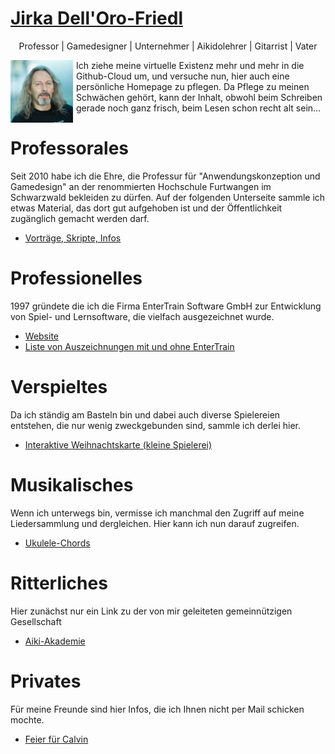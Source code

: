 # [Jirka Dell'Oro-Friedl](https://JirkaDellOro.github.io)
<p align="center">Professor | Gamedesigner | Unternehmer | Aikidolehrer | Gitarrist | Vater</p>

<a href="JirkaSmall.jpg" target="_blank"><img src="JirkaSmall.jpg" width="100" style="float:left; display=inline; margin-right: 5px"/></a> Ich ziehe meine virtuelle Existenz mehr und mehr in die Github-Cloud um, und versuche nun, hier auch eine persönliche Homepage zu pflegen. Da Pflege zu meinen Schwächen gehört, kann der Inhalt, obwohl beim Schreiben gerade noch ganz frisch, beim Lesen schon recht alt sein...

# Professorales
Seit 2010 habe ich die Ehre, die Professur für "Anwendungskonzeption und Gamedesign" an der renommierten Hochschule Furtwangen im Schwarzwald bekleiden zu dürfen. Auf der folgenden Unterseite sammle ich etwas Material, das dort gut aufgehoben ist und der Öffentlichkeit zugänglich gemacht werden darf.
- [Vorträge, Skripte, Infos](Prof)
# Professionelles
1997 gründete die ich die Firma EnterTrain Software GmbH zur Entwicklung von Spiel- und Lernsoftware, die vielfach ausgezeichnet wurde.
- [Website](https://www.entertrain.com)
- [Liste von Auszeichnungen mit und ohne EnterTrain](EnterTrain/Awards)

# Verspieltes
Da ich ständig am Basteln bin und dabei auch diverse Spielereien entstehen, die nur wenig zweckgebunden sind, sammle ich derlei hier.
- [Interaktive Weihnachtskarte (kleine Spielerei)](Gamedesign/LetItSnow/start.html)

# Musikalisches
Wenn ich unterwegs bin, vermisse ich manchmal den Zugriff auf meine Liedersammlung und dergleichen. Hier kann ich nun darauf zugreifen.
- [Ukulele-Chords](Musik/Ukulele.md)

# Ritterliches
Hier zunächst nur ein Link zu der von mir geleiteten gemeinnützigen Gesellschaft
- [Aiki-Akademie](http://www.aiki-akademie.org)

# Privates
Für meine Freunde sind hier Infos, die ich Ihnen nicht per Mail schicken mochte.
- [Feier für Calvin](Privat/Calvin/Feier18)

